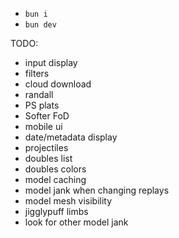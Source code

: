 - `bun i`
- `bun dev`

TODO:

- input display
- filters
- cloud download
- randall
- PS plats
- Softer FoD
- mobile ui
- date/metadata display
- projectiles
- doubles list
- doubles colors
- model caching
- model jank when changing replays
- model mesh visibility
- jigglypuff limbs
- look for other model jank
